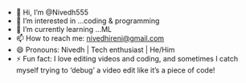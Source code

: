 - 👋 Hi, I’m @Nivedh555
- 👀 I’m interested in ...coding & programming
- 🌱 I’m currently learning ...ML
- 📫 How to reach me: nivedhireni@gmail.com
- 😄 Pronouns: Nivedh | Tech enthusiast | He/Him
- ⚡ Fun fact: I love editing videos and coding, and sometimes I catch myself trying to ‘debug’ a video edit like it’s a piece of code!

<!---
Nivedh555/Nivedh555 is a ✨ special ✨ repository because its `README.md` (this file) appears on your GitHub profile.
You can click the Preview link to take a look at your changes.
--->
